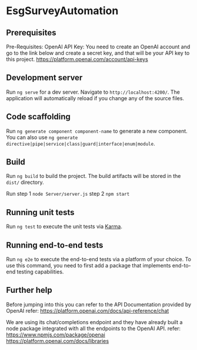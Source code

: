 # EsgSurveyAutomation

## Prerequisites 
Pre-Requisites:
OpenAI API Key:
You need to create an OpenAI account and go to the link below and create a secret key, and that will be your API key to this project.
https://platform.openai.com/account/api-keys


## Development server

Run `ng serve` for a dev server. Navigate to `http://localhost:4200/`. The application will automatically reload if you change any of the source files.

## Code scaffolding

Run `ng generate component component-name` to generate a new component. You can also use `ng generate directive|pipe|service|class|guard|interface|enum|module`.

## Build

Run `ng build` to build the project. The build artifacts will be stored in the `dist/` directory.

Run
step 1 `node Server/server.js`
step 2 `npm start`

## Running unit tests

Run `ng test` to execute the unit tests via [Karma](https://karma-runner.github.io).

## Running end-to-end tests

Run `ng e2e` to execute the end-to-end tests via a platform of your choice. To use this command, you need to first add a package that implements end-to-end testing capabilities.

## Further help

Before jumping into this you can refer to the API Documentation provided by OpenAI
refer: https://platform.openai.com/docs/api-reference/chat

We are using its chat/completions endpoint and they have already built a node package integrated with all the endpoints to the OpenAI API.
refer:
https://www.npmjs.com/package/openai
https://platform.openai.com/docs/libraries